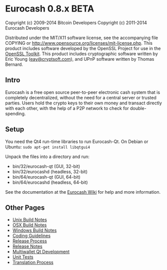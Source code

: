 Eurocash 0.8.x BETA
====================

Copyright (c) 2009-2014 Bitcoin Developers
Copyright (c) 2011-2014 Eurocash Developers

Distributed under the MIT/X11 software license, see the accompanying
file COPYING or http://www.opensource.org/licenses/mit-license.php.
This product includes software developed by the OpenSSL Project for use in the [OpenSSL Toolkit](http://www.openssl.org/). This product includes
cryptographic software written by Eric Young ([eay@cryptsoft.com](mailto:eay@cryptsoft.com)), and UPnP software written by Thomas Bernard.


Intro
---------------------
Eurocash is a free open source peer-to-peer electronic cash system that is
completely decentralized, without the need for a central server or trusted
parties.  Users hold the crypto keys to their own money and transact directly
with each other, with the help of a P2P network to check for double-spending.


Setup
---------------------
You need the Qt4 run-time libraries to run Eurocash-Qt. On Debian or Ubuntu:
	`sudo apt-get install libqtgui4`

Unpack the files into a directory and run:

- bin/32/eurocash-qt (GUI, 32-bit)
- bin/32/eurocashd (headless, 32-bit)
- bin/64/eurocash-qt (GUI, 64-bit)
- bin/64/eurocashd (headless, 64-bit)

See the documentation at the [Eurocash Wiki](http://eurocash.info)
for help and more information.


Other Pages
---------------------
- [Unix Build Notes](build-unix.md)
- [OSX Build Notes](build-osx.md)
- [Windows Build Notes](build-msw.md)
- [Coding Guidelines](coding.md)
- [Release Process](release-process.md)
- [Release Notes](release-notes.md)
- [Multiwallet Qt Development](multiwallet-qt.md)
- [Unit Tests](unit-tests.md)
- [Translation Process](translation_process.md)
